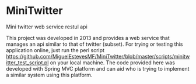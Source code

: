 MiniTwitter
====

Mini twitter web service restul api

This project was developed in 2013 and provides a web service that manages an api similar to that of twitter (subset).
For trying or testing this application online, just run the perl script https://github.com/MiguelEstevesMF/MiniTwitter/blob/master/scripts/minitwitter_test_script.pl on your local machine. 
The code provided here was developed with Spring MVC platform and can aid who is trying to implement a similar system using this platform.
